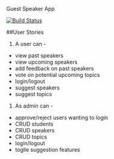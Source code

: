 Guest Speaker App


[![Build Status](https://travis-ci.org/KyleRattet/guest-speaker-app.svg?branch=master)](https://travis-ci.org/KyleRattet/guest-speaker-app)



##User Stories

1. A user can -
  - view past speakers
  - view upcoming speakers
  - add feedback on past speakers
  - vote on potential upcoming topics
  - login/logout
  - suggest speakers
  - suggest topics
1. As admin can -
  - approve/reject users wanting to login
  - CRUD students
  - CRUD speakers
  - CRUD topics
  - login/logout
  - toglle suggestion features
